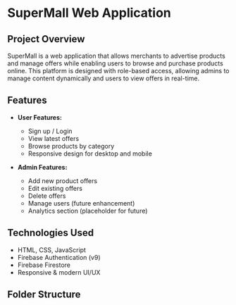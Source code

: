 # SuperMall Web Application

## Project Overview
SuperMall is a web application that allows merchants to advertise products and manage offers while enabling users to browse and purchase products online. This platform is designed with role-based access, allowing admins to manage content dynamically and users to view offers in real-time.

## Features
- **User Features:**
  - Sign up / Login
  - View latest offers
  - Browse products by category
  - Responsive design for desktop and mobile

- **Admin Features:**
  - Add new product offers
  - Edit existing offers
  - Delete offers
  - Manage users (future enhancement)
  - Analytics section (placeholder for future)

## Technologies Used
- HTML, CSS, JavaScript
- Firebase Authentication (v9)
- Firebase Firestore
- Responsive & modern UI/UX

## Folder Structure
